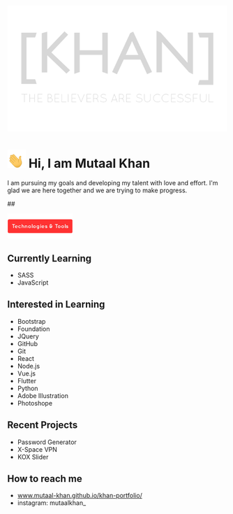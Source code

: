 <!--  Bismallah -->
<!--
    [KHAN] header title - ([KHAN]-poster png)
    A transparent banner - position is center
    Link to: Portfolio
-->
[<p align="center"><img alt="[KHAN] Header png" width="auto" src="https://github.com/Mutaal-Khan/Mutaal-Khan/blob/main/src/readme_header.png" /></p>](https://www.mutaal-khan.github.io/khan-portfolio/)
<!--
    Introduction
    Waving hand transparent emoji - hi - name
    Short paragraph.
-->
# <img alt="[KHAN] Header png" width="42px" src="https://github.com/Mutaal-Khan/Mutaal-Khan/blob/main/src/hi.gif" /> Hi, I am Mutaal Khan
I am pursuing my goals and developing my talent with love and effort.
I'm glad we are here together and we are trying to make progress.
<!--
    ------------------------------
    Section: Technologies & Tools
    ------------------------------
-->
##<p align="left"><img alt="[KHAN] Technologies & Tools" width="150px" src="https://github.com/Mutaal-Khan/Mutaal-Khan/blob/main/src/tech-tool.png" /></p>
<!--
    ----------------------------
    Section: Currently Learning
    ----------------------------
-->

## Currently Learning
- SASS
- JavaScript

<!--
    -----------------------
    Section: Interested in
    -----------------------
-->
## Interested in Learning
- Bootstrap
- Foundation
- JQuery
- GitHub
- Git
- React
- Node.js
- Vue.js
- Flutter
- Python
- Adobe Illustration
- Photoshope

<!--
    -------------------------
    Section: Recent Projects
    -------------------------
-->
## Recent Projects
- Password Generator
- X-Space VPN
- KOX Slider

<!--
    -------------------------
    Section: How to reach me
    -------------------------
-->
## How to reach me
- www.mutaal-khan.github.io/khan-portfolio/
- instagram: mutaalkhan_
<!---

- 👋 Hi, I’m @Mutaal-Khan
- 👀 I’m interested in ...
- 🌱 I’m currently learning ...
- 💞️ I’m looking to collaborate on ...
- 📫 How to reach me ...


Mutaal-Khan/Mutaal-Khan is a ✨ special ✨ repository because its `README.md` (this file) appears on your GitHub profile.
You can click the Preview link to take a look at your changes.
--->
